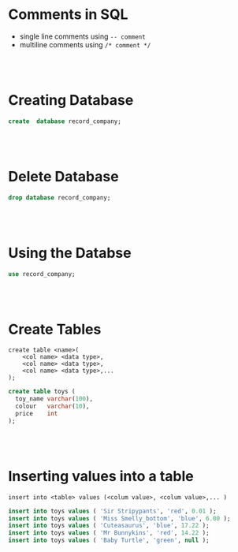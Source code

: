 # Comments in SQL

- single line comments using `-- comment`
- multiline comments using `/* comment */`

<br>
<br>

# Creating Database

```sql
create  database record_company;
```

<br>
<br>

# Delete Database

```sql
drop database record_company;
```

<br>
<br>

# Using the Databse

```sql
use record_company;
```

<br>
<br>

# Create Tables

```
create table <name>(
    <col name> <data type>,
    <col name> <data type>,
    <col name> <data type>,...
);
```

```sql
create table toys (
  toy_name varchar(100),
  colour   varchar(10),
  price    int
);
```

<br>
<br>

# Inserting values into a table

```
insert into <table> values (<colum value>, <colum value>,... )
```

```sql
insert into toys values ( 'Sir Stripypants', 'red', 0.01 );
insert into toys values ( 'Miss Smelly_bottom', 'blue', 6.00 );
insert into toys values ( 'Cuteasaurus', 'blue', 17.22 );
insert into toys values ( 'Mr Bunnykins', 'red', 14.22 );
insert into toys values ( 'Baby Turtle', 'green', null );
```

<br>
<br>
